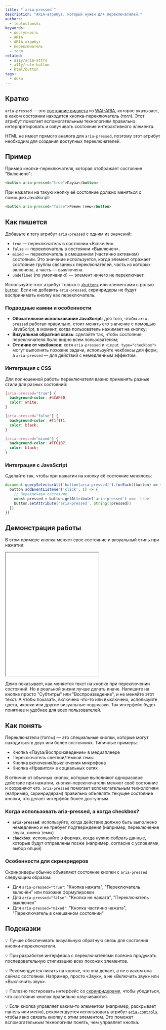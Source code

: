 ```yaml
---
title: "`aria-pressed`"
description: "ARIA-атрибут, который нужен для переключателей."
authors:
  - teplostanski
keywords:
  - доступность
  - ARIA
  - ARIA-атрибут
  - переключатель
  - тогл
related:
  - a11y/aria-attrs
  - a11y/role-button
  - html/button
tags:
  - doka
---
```


## Кратко

`aria-pressed` — это [состояние виджета](/a11y/aria-attrs/#atributy-vidzhetov) из [WAI-ARIA](/a11y/aria-intro/#specifikaciya), которое указывает, в каком состоянии находится кнопка-переключатель (тогл). Этот атрибут помогает вспомогательным технологиям правильно интерпретировать и озвучивать состояние интерактивного элемента.

HTML не имеет прямого аналога для `aria-pressed`, поэтому этот атрибут необходим для создания доступных переключателей.

## Пример

Пример кнопки-переключателя, которая отображает состояние "Включено":

```html
<button aria-pressed="true">Пауза</button>
```

При нажатии на такую кнопку её состояние должно меняться с помощью JavaScript:

```html
<button aria-pressed="false">Режим темы</button>
```

## Как пишется

Добавьте к тегу атрибут `aria-pressed` с одним из значений:

- `true` — переключатель в состоянии «Включён».
- `false` — переключатель в состоянии «Выключен».
- `mixed` — переключатель в смешанном (частично активном) состоянии. Это значение используется, когда элемент отражает состояние группы связанных переключателей, часть из которых включена, а часть — выключена.
- `undefined` (по умолчанию) — элемент ничего не переключает.

Используйте этот атрибут только с [`<button>`](/html/button/) или элементами с ролью [`button`](/a11y/role-button/). Если не добавить `aria-pressed`, скринридеры не будут воспринимать кнопку как переключатель.

### Подводные камни и особенности

- **Обязательное использование JavaScript**: для того, чтобы `aria-pressed` работал правильно, стоит менять его значение с помощью JavaScript, в момент, когда пользователь нажимает на кнопку;
- **Визуальная обратная связь**: сделайте так, чтобы состояние переключателя было видно всем пользователям;
- **Отличие от чекбоксов**: хотя `aria-pressed` и `<input type="checkbox">` могут выполнять похожие задачи, используйте чекбоксы для форм, а `aria-pressed` — для действий с немедленным эффектом.

### Интеграция с CSS

Для полноценной работы переключателя важно применять разные стили для разных состояний:

```css
[aria-pressed="true"] {
  background-color: #4CAF50;
  color: white;
}

[aria-pressed="false"] {
  background-color: #f1f1f1;
  color: black;
}

[aria-pressed="mixed"] {
  background-color: #FFC107;
  color: black;
}
```

### Интеграция с JavaScript

Сделайте так, чтобы при нажатии на кнопку её состояние менялось:

```javascript
document.querySelectorAll('button[aria-pressed]').forEach((button) => {
  button.addEventListener('click', () => {
    // Переключаем состояние
    const pressed = button.getAttribute('aria-pressed') === 'true'
    button.setAttribute('aria-pressed', String(!pressed))
  })
})
```

## Демонстрация работы

В этом примере кнопка меняет свое состояние и визуальный стиль при нажатии:

<iframe title="Пример с кнопкой-переключателем" src="demos/" height="400"></iframe>

Демо показывает, как меняется текст на кнопке при переключении состояний. Но в реальной жизни лучше делать иначе.
Напишите на кнопке просто "Субтитры" или "Воспроизведение", и не меняйте этот текст. А чтобы показать, включено что-то или выключено, используйте цвета, иконки или другие визуальные подсказки.
Так интерфейс будет понятнее и удобнее для всех пользователей.

## Как понять

Переключатели (тоглы) — это специальные кнопки, которые могут находиться в двух или более состояниях. Типичные примеры:

- Кнопка «Пауза/Воспроизведение» в медиаплеере
- Переключатель светлой/тёмной темы
- Кнопка включения/выключения микрофона
- Кнопка «Нравится» в социальных сетях

В отличие от обычных кнопок, которые выполняют одноразовое действие при нажатии, кнопки-переключатели меняют своё состояние и сохраняют его. `aria-pressed` помогает вспомогательным технологиям (например, скринридерам) правильно объявлять текущее состояние кнопки, что делает интерфейс более доступным.

### Когда использовать aria-pressed, а когда checkbox?

- **`aria-pressed`**: используйте, когда действие должно быть выполнено немедленно и не требует подтверждения (например, переключение звука, смена темы)
- **`checkbox`**: используйте в формах, когда нужно собрать данные, которые будут отправлены позже (например, согласие с условиями, выбор опций)

### Особенности для скринридеров

Скринридеры обычно объявляют состояние кнопки с `aria-pressed` следующим образом:

- Для `aria-pressed="true"`: "Кнопка нажата", "Переключатель включён" или похожие формулировки
- Для `aria-pressed="false"`: "Кнопка не нажата", "Переключатель выключен"
- Для `aria-pressed="mixed"`: "Кнопка частично нажата", "Переключатель в смешанном состоянии"

## Подсказки

💡 Лучше обеспечивать визуальную обратную связь для состояния кнопки-переключателя.

💡 При разработке интерфейса с переключателями полезно продумать последовательную стилизацию всех похожих элементов.

💡 Рекомендуется писать на кнопке, что она делает, а не в каком она сейчас состоянии. Например, просто «Звук», а не «Включить звук» или «Выключить звук».

💡 Полезно тестировать интерфейс со [скринридерами](/a11y/screenreaders/), чтобы убедиться, что состояния кнопок правильно озвучиваются.

💡 Если кнопка управляет каким-то элементом (например, раскрывает панель или меню), рекомендуется использовать атрибут [`aria-controls`](/a11y/aria-controls/), чтобы явно связать кнопку с этим элементом. Это поможет вспомогательным технологиям понять, чем управляет кнопка.
